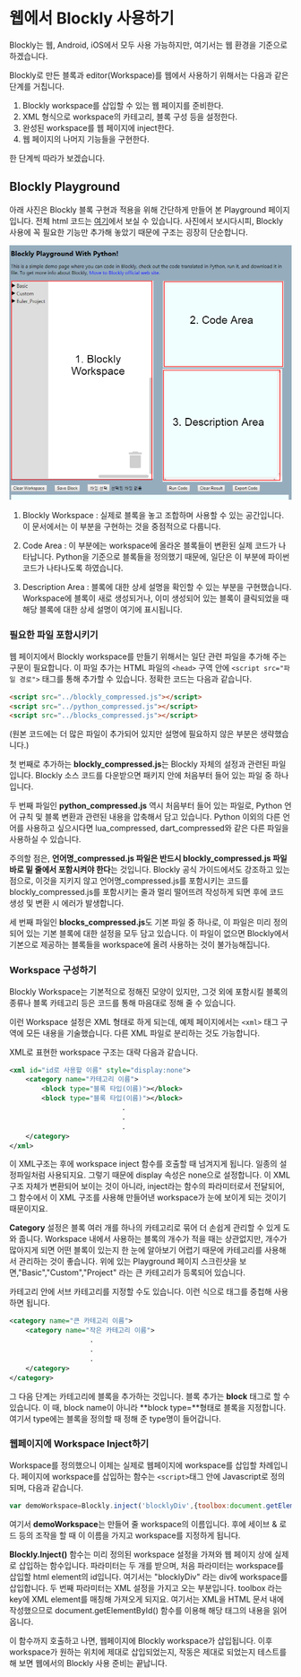 웹에서 Blockly 사용하기
========================================
Blockly는 웹, Android, iOS에서 모두 사용 가능하지만, 여기서는 웹 환경을 기준으로 하겠습니다. 

Blockly로 만든 블록과 editor(Workspace)를 웹에서 사용하기 위해서는 다음과 같은 단계를 거칩니다.

1. Blockly workspace를 삽입할 수 있는 웹 페이지를 준비한다.
2. XML 형식으로 workspace의 카테고리, 블록 구성 등을 설정한다.
3. 완성된 workspace를 웹 페이지에 inject한다.
4. 웹 페이지의 나머지 기능들을 구현한다.

한 단계씩 따라가 보겠습니다.

Blockly Playground
---------------------------------------

아래 사진은 Blockly 블록 구현과 적용을 위해 간단하게 만들어 본 Playground 페이지입니다. 전체 html 코드는 [여기](https://github.com/VleuDive/Blockly_Web-playground/blob/master/Webpages/test.html)에서 보실 수 있습니다. 사진에서 보시다시피, Blockly 사용에 꼭 필요한 기능만 추가해 놓았기 때문에 구조는 굉장히 단순합니다.

![playground](img/Playground_detail.png)

1. Blockly Workspace : 실제로 블록을 놓고 조합하며 사용할 수 있는 공간입니다. 이 문서에서는 이 부분을 구현하는 것을 중점적으로 다룹니다.
 
 2. Code Area : 이 부분에는 workspace에 올라온 블록들이 변환된 실제 코드가 나타납니다. Python을 기준으로 블록들을 정의했기 때문에, 일단은 이 부분에 파이썬 코드가 나타나도록 하였습니다.
 
 3. Description Area : 블록에 대한 상세 설명을 확인할 수 있는 부분을 구현했습니다. Workspace에 블록이 새로 생성되거나, 이미 생성되어 있는 블록이 클릭되었을 때 해당 블록에 대한 상세 설명이 여기에 표시됩니다.
 
 ### 필요한 파일 포함시키기
 
 웹 페이지에서 Blockly workspace를 만들기 위해서는 일단 관련 파일을 추가해 주는 구문이 필요합니다. 이 파일 추가는 HTML 파일의 ```<head>``` 구역 안에 ```<script src="파일 경로">``` 태그를 통해 추가할 수 있습니다. 정확한 코드는 다음과 같습니다.
 
 ```html
<script src="../blockly_compressed.js"></script>
<script src="../python_compressed.js"></script>
<script src="../blocks_compressed.js"></script>
```

(원본 코드에는 더 많은 파일이 추가되어 있지만 설명에 필요하지 않은 부분은 생략했습니다.)

첫 번째로 추가하는 **blockly_compressed.js**는 Blockly 자체의 설정과 관련된 파일입니다. Blockly 소스 코드를 다운받으면 패키지 안에 처음부터 들어 있는 파일 중 하나입니다.

두 번째 파일인 **python_compressed.js** 역시 처음부터 들어 있는 파일로, Python 언어 규칙 및 블록 변환과 관련된 내용을 압축해서 담고 있습니다. Python 이외의 다른 언어를 사용하고 싶으시다면 lua_compressed, dart_compressed와 같은 다른 파일을 사용하실 수 있습니다.

주의할 점은, **언어명_compressed.js 파일은 반드시 blockly_compressed.js 파일 바로 밑 줄에서 포함시켜야 한다**는 것입니다. Blockly 공식 가이드에서도 강조하고 있는 점으로, 이것을 지키지 않고 언어명_compressed.js를 포함시키는 코드를 blockly_compressed.js를 포함시키는 줄과 멀리 떨어뜨려 작성하게 되면 후에 코드 생성 및 변환 시 에러가 발생합니다.

세 번째 파일인 **blocks_compressed.js**도 기본 파일 중 하나로, 이 파일은 미리 정의되어 있는 기본 블록에 대한 설정을 모두 담고 있습니다. 이 파일이 없으면 Blockly에서 기본으로 제공하는 블록들을 workspace에 올려 사용하는 것이 불가능해집니다.

### Workspace 구성하기

Blockly Workspace는 기본적으로 정해진 모양이 있지만, 그것 외에 포함시킬 블록의 종류나 블록 카테고리 등은 코드를 통해 마음대로 정해 줄 수 있습니다.

이런 Workspace 설정은 XML 형태로 하게 되는데, 예제 페이지에서는 ```<xml>``` 태그 구역에 모든 내용을 기술했습니다. 다른 XML 파일로 분리하는 것도 가능합니다.

XML로 표현한 workspace 구조는 대략 다음과 같습니다.

```xml
<xml id="id로 사용할 이름" style="display:none">
    <category name="카테고리 이름">
        <block type="블록 타입(이름)"></block>
        <block type="블록 타입(이름)"></block>
                            .
                            .
                            .
    </category>
</xml>
``` 

이 XML구조는 후에 workspace inject 함수를 호출할 때 넘겨지게 됩니다. 일종의 설정파일처럼 사용되지요. 그렇기 때문에 display 속성은 none으로 설정합니다. 이 XML 구조 자체가 변환되어 보이는 것이 아니라, inject라는 함수의 파라미터로서 전달되어, 그 함수에서 이 XML 구조를 사용해 만들어낸 workspace가 눈에 보이게 되는 것이기 때문이지요.

**Category** 설정은 블록 여러 개를 하나의 카테고리로 묶어 더 손쉽게 관리할 수 있게 도와 줍니다. Workspace 내에서 사용하는 블록의 개수가 적을 때는 상관없지만, 개수가 많아지게 되면 어떤 블록이 있는지 한 눈에 알아보기 어렵기 때문에 카테고리를 사용해서 관리하는 것이 좋습니다. 위에 있는 Playground 페이지 스크린샷을 보면,"Basic","Custom","Project" 라는 큰 카테고리가 등록되어 있습니다.

카테고리 안에 서브 카테고리를 지정할 수도 있습니다. 이런 식으로 태그를 중첩해 사용하면 됩니다.

```xml
<category name="큰 카테고리 이름">
    <category name="작은 카테고리 이름">
                    .
                    .
                    .
    </category>
</category>
```

그 다음 단계는 카테고리에 블록을 추가하는 것입니다. 블록 추가는 **block** 태그로 할 수 있습니다. 이 때, block name이 아니라 **block type=**형태로 블록을 지정합니다. 여기서 type에는 블록을 정의할 때 정해 준 type명이 들어갑니다.

### 웹페이지에 Workspace Inject하기

Workspace를 정의했으니 이제는 실제로 웹페이지에 workspace를 삽입할 차례입니다. 페이지에 workspace를 삽입하는 함수는 ```<script>```태그 안에 Javascript로 정의되며, 다음과 같습니다.

```javascript
var demoWorkspace=Blockly.inject('blocklyDiv',{toolbox:document.getElementById('toolbox')});
```

여기서 **demoWorkspace**는 만들어 줄 workspace의 이름입니다. 후에 세이브 & 로드 등의 조작을 할 때 이 이름을 가지고 workspace를 지정하게 됩니다.

**Blockly.Inject()** 함수는 미리 정의된 workspace 설정을 가져와 웹 페이지 상에 실제로 삽입하는 함수입니다. 파라미터는 두 개를 받으며, 처음 파라미터는 workspace를 삽입할 html element의 id입니다. 여기서는 "blocklyDiv" 라는 div에 workspace를 삽입합니다. 두 번째 파라미터는 XML 설정을 가지고 오는 부분입니다. toolbox 라는 key에 XML element를 매칭해 가져오게 되지요. 여기서는 XML을 HTML 문서 내에 작성했으므로 document.getElementById() 함수를 이용해 해당 태그의 내용을 읽어 옵니다.

이 함수까지 호출하고 나면, 웹페이지에 Blockly workspace가 삽입됩니다. 이후 workspace가 원하는 위치에 제대로 삽입되었는지, 작동은 제대로 되었는지 테스트를 해 보면 웹에서의 Blockly 사용 준비는 끝납니다.
